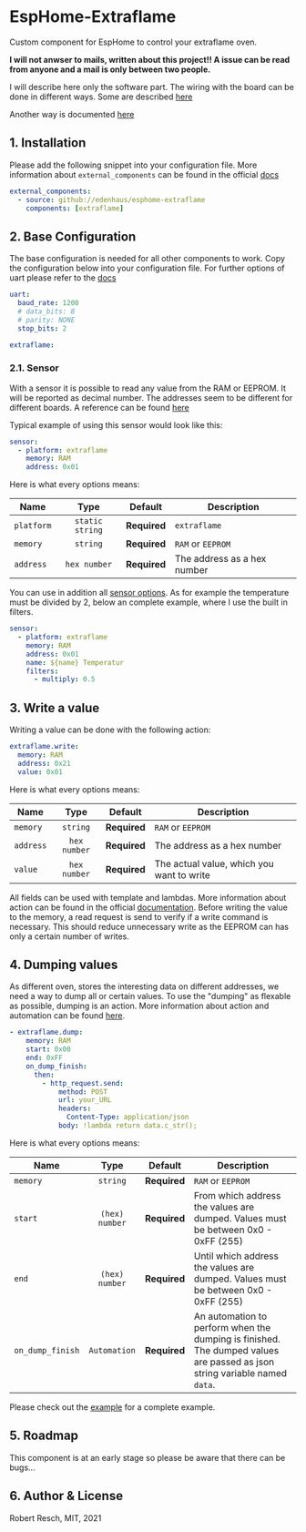 # EspHome-Extraflame

Custom component for EspHome to control your extraflame oven.

**I will not anwser to mails, written about this project!! A issue can be read from anyone and a mail is only between two people.**

I will describe here only the software part. The wiring with the board can be done in different ways. Some are described [here](https://k3a.me/ir-controller-for-pellet-stove-with-micronova-controller-stufe-e-pellet-aria-ir-telecomando/)

Another way is documented [here](./docs/connection.md)

## 1. Installation

Please add the following snippet into your configuration file.
More information about `external_components` can be found in the official [docs](https://esphome.io/components/external_components.html)

```yaml
external_components:
  - source: github://edenhaus/esphome-extraflame
    components: [extraflame]
```

## 2. Base Configuration

The base configuration is needed for all other components to work.
Copy the configuration below into your configuration file. For further options of uart please refer to the [docs](https://esphome.io/components/uart.html)

```yaml
uart:
  baud_rate: 1200
  # data_bits: 8
  # parity: NONE
  stop_bits: 2

extraflame:
```

### 2.1. Sensor

With a sensor it is possible to read any value from the RAM or EEPROM. It will be reported as decimal number.
The addresses seem to be different for different boards. A reference can be found [here](https://k3a.me/ir-controller-for-pellet-stove-with-micronova-controller-stufe-e-pellet-aria-ir-telecomando/)

Typical example of using this sensor would look like this:

```yaml
sensor:
  - platform: extraflame
    memory: RAM
    address: 0x01
```

Here is what every options means:

| Name       |      Type       | Default      | Description                 |
| ---------- | :-------------: | ------------ | --------------------------- |
| `platform` | `static string` | **Required** | `extraflame`                |
| `memory`   |    `string`     | **Required** | `RAM` or `EEPROM`           |
| `address`  |  `hex number`   | **Required** | The address as a hex number |

You can use in addition all [sensor options](https://esphome.io/components/sensor/index.html).
As for example the temperature must be divided by 2, below an complete example, where I use the built in filters.

```yaml
sensor:
  - platform: extraflame
    memory: RAM
    address: 0x01
    name: ${name} Temperatur
    filters:
      - multiply: 0.5
```

## 3. Write a value

Writing a value can be done with the following action:

```yaml
extraflame.write:
  memory: RAM
  address: 0x21
  value: 0x01
```

Here is what every options means:

| Name      |     Type     | Default      | Description                               |
| --------- | :----------: | ------------ | ----------------------------------------- |
| `memory`  |   `string`   | **Required** | `RAM` or `EEPROM`                         |
| `address` | `hex number` | **Required** | The address as a hex number               |
| `value`   | `hex number` | **Required** | The actual value, which you want to write |

All fields can be used with template and lambdas. More information about action can be found in the official [documentation](https://esphome.io/guides/automations.html).
Before writing the value to the memory, a read request is send to verify if a write command is necessary. This should reduce unnecessary write as the EEPROM can has only a certain number of writes.

## 4. Dumping values

As different oven, stores the interesting data on different addresses, we need a way to dump all or certain values.
To use the "dumping" as flexable as possible, dumping is an action. More information about action and automation can be found [here](https://esphome.io/guides/automations.html).


```yaml
- extraflame.dump:
    memory: RAM
    start: 0x00
    end: 0xFF
    on_dump_finish:
      then:
        - http_request.send:
            method: POST
            url: your_URL
            headers:
              Content-Type: application/json
            body: !lambda return data.c_str();
```

Here is what every options means:

| Name             |      Type      | Default      | Description                                                                                                               |
| ---------------- | :------------: | ------------ | ------------------------------------------------------------------------------------------------------------------------- |
| `memory`         |    `string`    | **Required** | `RAM` or `EEPROM`                                                                                                         |
| `start`          | `(hex) number` | **Required** | From which address the values are dumped. Values must be between 0x0 - 0xFF (255)                                         |
| `end`            | `(hex) number` | **Required** | Until which address the values are dumped. Values must be between 0x0 - 0xFF (255)                                        |
| `on_dump_finish` |  `Automation`  | **Required** | An automation to perform when the dumping is finished. The dumped values are passed as json string variable named `data`. |

Please check out the [example](example.yaml) for a complete example.

## 5. Roadmap

This component is at an early stage so please be aware that there can be bugs...

## 6. Author & License

Robert Resch, MIT, 2021
